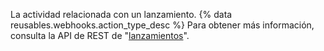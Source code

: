 La actividad relacionada con un lanzamiento. {% data reusables.webhooks.action_type_desc %} Para obtener más información, consulta la API de REST de "[lanzamientos](/rest/reference/releases)".
